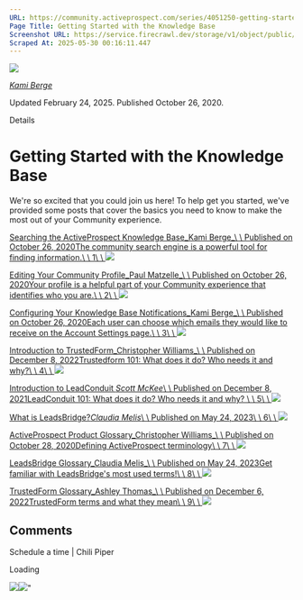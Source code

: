 ```yaml
---
URL: https://community.activeprospect.com/series/4051250-getting-started-with-the-community
Page Title: Getting Started with the Knowledge Base
Screenshot URL: https://service.firecrawl.dev/storage/v1/object/public/media/screenshot-2550373e-52bd-466b-9807-f584e1ea4be1.png
Scraped At: 2025-05-30 00:16:11.447
---
```


[![](https://content3.bloomfire.com/avatars/users/1444674/thumb/thumbnail.png?f=1722355335&Expires=1748567764&Signature=rQfef57OZv~IHL6ZKhEBHGAldPGarWTvOdoUIuTbVtFEuZasZ-dULX~n3UkAMzgWWeg3oayAgOAo62upAKHz~R-UqNnYNMc4ROjb63ppQsDilMQ1MTN-cegQT~DIGEkIrJVGTiWVjBiS3660Uk9Rlsfc~bA-LozZgak6aUWQfDTKe1BixRPrOR6Rnh~byTbhiURDVp9vSBTB3XW6fSdUTnA4Zy-euahG9qlAtwdmLTXhBW8F-akj9MFQ5LHGKMHBuWnoQl-MojSivTgPWVo5JDUxwYyAsHKU1LzkCFukVEm5t9dlWqkgJ5an4~Q~iWvCk67RYYIseuWW8CKkQ1t3jg__&Key-Pair-Id=APKAIDFCFZ2UHE5LPIUA)](https://community.activeprospect.com/memberships/8005854-kami-berge)

[_Kami Berge_](https://community.activeprospect.com/memberships/8005854-kami-berge)

Updated February 24, 2025. Published October 26, 2020.

Details

# Getting Started with the Knowledge Base

We're so excited that you could join us here! To help get you started, we've provided some posts that cover the basics you need to know to make the most out of your Community experience.

[Searching the ActiveProspect Knowledge Base_Kami Berge_\\
\\
Published on October 26, 2020The community search engine is a powerful tool for finding information.\\
\\
1\\
\\
![](https://content2.bloomfire.com/thumbnails/contributions/002/353/541/_270x180.png?f=1605714396&Expires=1748567764&Signature=AvowiKpP5HlsGynLjK-rNBKTKqi5SPjwKc3pEcCaUJaaAvP6PKkgb3UVOTJKTOMpZX8XnsXFFokqaM9hovLJ2hw2hyomxqNHImuWhQozE0wfrnpaXbtG8PJiHWJ9zxHmufuiNkcxwSsBvzPNbNu8HoICeBRVcSYv6AqpYUWgd0lRuGFza1L5MA-aQrEuvTCjVfCsTUoEP~EJ6m~UNgtODrUZlXKzRs-oDZ5NsoByhSe78jdjBUxPXexiUwZ8kNWMXtpOQdamktTZogFDrKVbQbRPqOE8pUGhEusqVHwn4ZmVk-SxITyS1bwNOOt~E9-OBKuG4zKDXPD6Ab10yHdTAg__&Key-Pair-Id=APKAIDFCFZ2UHE5LPIUA)](https://community.activeprospect.com/series/4051250/posts/4051294-searching-the-activeprospect-knowledge-base)

[Editing Your Community Profile_Paul Matzelle_\\
\\
Published on October 26, 2020Your profile is a helpful part of your Community experience that identifies who you are.\\
\\
2\\
\\
![](https://content0.bloomfire.com/thumbnails/contents/002/281/502/_270x180.png?f=1603720494&Expires=1748567764&Signature=ZBbceq9~3r6s2o54l7ix-N70l8rYC-gyUmT5yobbihVaOXa35YaASYkY0mW4HuKxiGg6UQncwxgbnoa8EvtEPKE4-dXT4UuALrBC~Mff0~J1WorGQ1ue15bjXsCIWI7uX~Q9cFEymVjmSHMgqCy-KdNA24BH7rl~2eTLp2KtnYoliLgb0JIx3k5dsR3pTR2YSU8of6wW4Wro9LEgCk0yvnrY~M2kKiMRTZY0NvgNXQCD9-wT63gclEbAZfB6X9nH2QUvqMcfxMr6Tvk9jThH3BsfrT4~5D6PFICXMB~6F1aoTm7g~c0c8IB3o7Os5hvtKAQhaORJdW1TrSYFVVtk3Q__&Key-Pair-Id=APKAIDFCFZ2UHE5LPIUA)](https://community.activeprospect.com/series/4051250/posts/4051215-editing-your-community-profile)

[Configuring Your Knowledge Base Notifications_Kami Berge_\\
\\
Published on October 26, 2020Each user can choose which emails they would like to receive on the Account Settings page.\\
\\
3\\
\\
![](https://content0.bloomfire.com/thumbnails/contents/003/893/891/_270x180.png?f=1695226760&Expires=1748567764&Signature=E7IX33iXpk09k~tJAaHzh5pEFVqXsi8El2YQeyzyc0bZAlB4b2dY6SaOOkf~pib-2fVNsZHOLTR9CURufWar~EZzRGkTC4B7wsYclvXzTMZVLB6eUDqGGV0CmIonhtjsapZLsoVnKYyOVW2XIcSn2BsPBToZSpABGV3T~PByr5cXKz7DmDwCb~JTxdbfZ9qk4xiqqbtAEIlemG0Ft6~KpLKmkW0QVcyNZ-8Edds4PmC5UTjJKGBQniUIu1riAAvTslqQ9he-3Ys-71hD855mOUSyNzatT4qXTihbb-sKByMsYows6oJlqMD1eU9VfbOAeBM7aBZkywYZQMTLjLa9Uw__&Key-Pair-Id=APKAIDFCFZ2UHE5LPIUA)](https://community.activeprospect.com/series/4051250/posts/4051240-configuring-your-knowledge-base-notifications)

[Introduction to TrustedForm_Christopher Williams_\\
\\
Published on December 8, 2022Trustedform 101: What does it do? Who needs it and why?\\
\\
4\\
\\
![](https://content1.bloomfire.com/thumbnails/contributions/002/890/781/_270x180.png?f=1632754498&Expires=1748567764&Signature=TgQHhGeL7Fe1dF0~nwajEcHWe5fiN6z13sW6B5nIcaTjTj1VnA8F3lDa2-qVafyLnxGrrCHUi~nJlAsVfadDz-IUkw9RuU3CQrVLabGb0rne1fOGVrZa1R0MeMFI24qqialg0adVMRWqbwUisrN4Mm22e4GxxLVfVpTNJWy9K1PX5xFr5uwac09BG~AUX~xBDviXID8x~utgH3DrG7v-k6P9RMg0yLCOxygzzuk3hUBunoarj-4wl3A469KYG0zjrRNJ24EX8nnwZKY6NDbbgHdrw-urjnxvfenyKhp3l5klSmY5sg6zLV6iV-qqfGm4MHNujS-ZD14lEO3VxGjMsA__&Key-Pair-Id=APKAIDFCFZ2UHE5LPIUA)](https://community.activeprospect.com/series/4051250/posts/4886991-introduction-to-trustedform)

[Introduction to LeadConduit _Scott McKee_\\
\\
Published on December 8, 2021LeadConduit 101: What does it do? Who needs it and why? \\
\\
5\\
\\
![](https://content0.bloomfire.com/thumbnails/contributions/002/895/879/_270x180.png?f=1670533907&Expires=1748567764&Signature=aipd7huFd-XpgIkVynl854IXGypzAZ3DQVkvi8IJ7H9arL8GeP6QkDnQebg6YSSAICK1BrWaxyWLIlEf65lZiM~rJ3MGvM1arhjT~x762pPHxajXjZQbaUgrPt8waKYHxOi5oXMg9ERc~sO2BaIukMhbzND~BrNCfl-PokWCSe33nxXO-lbnxn7tl0JsuGSIgHi-zerUTfBwfGxJB3eoRPRFkeJvGYyLvJ6LO0lvBUAb8o6Vjy1I8foWtw8W4yTh7b2Rh4ZSDm3CXaJEb1qMVly5n-acFp9hRVNRns6KB0gdpzFaqvOeFvAZFioyGWJocwEcjIj-1~J19g5wVFapQg__&Key-Pair-Id=APKAIDFCFZ2UHE5LPIUA)](https://community.activeprospect.com/series/4051250/posts/4547947-introduction-to-leadconduit)

[What is LeadsBridge?_Claudia Melis_\\
\\
Published on May 24, 2023\\
\\
6\\
\\
![](https://content1.bloomfire.com/thumbnails/contributions/003/729/212/_270x180.png?f=1684920707&Expires=1748567764&Signature=FNNxARoWihTdMiqnIq3fRcknmNj~pwHzf~wwVYy-Y8e6aA14rpp9anaNUTGNlovn~-IcXMnn0JdkSIdUevMeQbcgZxLgzLnZNreAkQNRoNjgXYHd9SXL-pqTe~OCjo5s8GV26ONNCso2xR79JR2UcgUv8ZlPLUmI1e-hPRG8pfs5CG~Ks~kww1LZSxmVIz1PYxUu0h8s8es48VREupqxncVUefMULUPgfLK28bI0ZE5Ymv3NBZK43tTeySuzAlKONG7YYLRUpOTncrO1f53OOD9IHBQkHvr-tRzFfvrRxa7Vrb41ZS7OxYGeeNJZOHrRxoUfzCkQTjhbljEBg5~3DQ__&Key-Pair-Id=APKAIDFCFZ2UHE5LPIUA)](https://community.activeprospect.com/series/4051250/posts/5070196-what-is-leadsbridge)

[ActiveProspect Product Glossary_Christopher Williams_\\
\\
Published on October 28, 2020Defining ActiveProspect terminology\\
\\
7\\
\\
![](https://content2.bloomfire.com/thumbnails/contributions/002/288/782/_270x180.png?f=1603897032&Expires=1748567764&Signature=Wzuq5TunR8r9sCiBc7rGmLlhbUKdPT5ZBkB3qbVRq8LX-DPmghezerUMssaGimwBm06JUyyHoOjZfkXz2VuA4l2~NSA1IVSLSh9A0ZglHGpt5WvzIKD2jDxVXUJZMBlPcUjysESAfW3UVy0GVlPwNpFO~9bnw93A8ur28MKfWaHq8k27YeV~eaAhvCA1bMwa493tqiOdvGw4Vc-cZLO9~X1CoOx9adicP-~o8cjXrTw9mVDdG-TIxy~dOWlI76xbr7bMmdm6sh92gL4Ynp2JJtw9Tfx6IlA9zhxp5LZA8O92Beb2GrfO~tBArZmfD97jO3lbrgNZ32Kjk2-Uy-9puw__&Key-Pair-Id=APKAIDFCFZ2UHE5LPIUA)](https://community.activeprospect.com/series/4051250/posts/4054502-activeprospect-product-glossary)

[LeadsBridge Glossary_Claudia Melis_\\
\\
Published on May 24, 2023Get familiar with LeadsBridge's most used terms!\\
\\
8\\
\\
![](https://content2.bloomfire.com/thumbnails/contributions/003/729/215/_270x180.png?f=1684921591&Expires=1748567764&Signature=TLDS4U~ZjALimGP62SxFQxMtKBAncPTmNDvdD8Xjd8KcRwBVR3gq0Kg33cbErgJuzKz8tocryYciaLdP~G8M72RGvVs5hDRMbQXccdzoYMoqjLYjbqzOkj7LTvFptUrjEXXtVnPZUiGpgJcjjpPH1rjEYZ5BUwB3XrNup~O53cP1fcF8v4zTDjGpGHIf4Z85~kRtq8rKjVasVxrzaWWMWuF24BoFnYvR4PHcEQ4OmeJFJy0XhkgpNT9Sq5m8mGQ~~05uBvigytOnUOVx-PZ0ymTuj9ZOIZBE6aBQNlraR7MvPOx4jdo99qu30lHk2fdJ87bIB8Wi7YoFSyTyFLrNbQ__&Key-Pair-Id=APKAIDFCFZ2UHE5LPIUA)](https://community.activeprospect.com/series/4051250/posts/5070198-leadsbridge-glossary)

[TrustedForm Glossary_Ashley Thomas_\\
\\
Published on December 6, 2022TrustedForm terms and what they mean\\
\\
9\\
\\
![](https://content3.bloomfire.com/thumbnails/contributions/003/508/374/_270x180.png?f=1670414604&Expires=1748567764&Signature=YmVCKmxwcSkEPgm7dX9BptKckpPL1raCA~PbfV-dY8IhfQ2oOYvfxhTnOZDykVh9XCoKJqT6k8zZVYJuAx7oxqUeAEghax2-JRLiRiMYe4oGngDdlG0nnEaeNr6-1ISm~4tWwLEhM4XF2xX~2zESEGkNEYXgdz1R4mN-MPjmOXwO9AVvxHiICLy52g3GvPh6vh-BZF~ONQFOmFu7lAQZGuEIkCgXraQL1-h3xgdD-UZikpzu5nN~nluEf9kUXLXj~-LIgQgSbvUCKiL~AEeCYJB4Pb0lt1hM2jo7jPZ5MoTbuqJHpaGex07toA-8CjK60XkzL5f9KO~QexcEScSrDg__&Key-Pair-Id=APKAIDFCFZ2UHE5LPIUA)](https://community.activeprospect.com/series/4051250/posts/4883927-trustedform-glossary)

## Comments

Schedule a time \| Chili Piper

Loading

![](https://bat.bing.com/action/0?ti=4018451&Ver=2&mid=222f1a93-ae61-4ce1-81ae-dab454041da9&bo=1&sid=4606d2503ceb11f0a2a01b68f2c25c40&vid=460895303ceb11f083f64f22822169e1&vids=1&msclkid=N&pi=918639831&lg=en-US&sw=1280&sh=1024&sc=24&p=https%3A%2F%2Fcommunity.activeprospect.com%2Fseries%2F4051250-getting-started-with-the-community&r=&lt=650&evt=pageLoad&sv=1&cdb=AQAQ&rn=475321)![](https://bat.bing.com/action/0?ti=4018451&Ver=2&mid=222f1a93-ae61-4ce1-81ae-dab454041da9&bo=2&sid=4606d2503ceb11f0a2a01b68f2c25c40&vid=460895303ceb11f083f64f22822169e1&vids=0&msclkid=N&gtm_tag_source=ua&ec=Client%20ID&el=%2Fseries%2F4051250-getting-started-with-the-community&gc=USD&tpp=1&en=Y&p=https%3A%2F%2Fcommunity.activeprospect.com%2Fseries%2F4051250-getting-started-with-the-community&sw=1280&sh=1024&sc=24&evt=custom&cdb=AQAQ&rn=668924)"

